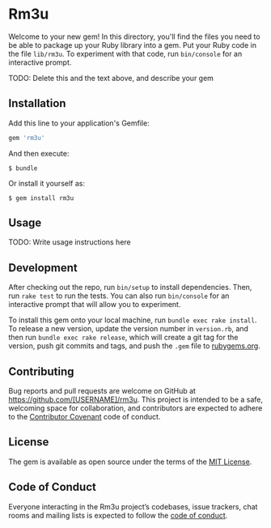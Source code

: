 # Rm3u

Welcome to your new gem! In this directory, you'll find the files you need to be able to package up your Ruby library into a gem. Put your Ruby code in the file `lib/rm3u`. To experiment with that code, run `bin/console` for an interactive prompt.

TODO: Delete this and the text above, and describe your gem

## Installation

Add this line to your application's Gemfile:

```ruby
gem 'rm3u'
```

And then execute:

    $ bundle

Or install it yourself as:

    $ gem install rm3u

## Usage

TODO: Write usage instructions here

## Development

After checking out the repo, run `bin/setup` to install dependencies. Then, run `rake test` to run the tests. You can also run `bin/console` for an interactive prompt that will allow you to experiment.

To install this gem onto your local machine, run `bundle exec rake install`. To release a new version, update the version number in `version.rb`, and then run `bundle exec rake release`, which will create a git tag for the version, push git commits and tags, and push the `.gem` file to [rubygems.org](https://rubygems.org).

## Contributing

Bug reports and pull requests are welcome on GitHub at https://github.com/[USERNAME]/rm3u. This project is intended to be a safe, welcoming space for collaboration, and contributors are expected to adhere to the [Contributor Covenant](http://contributor-covenant.org) code of conduct.

## License

The gem is available as open source under the terms of the [MIT License](https://opensource.org/licenses/MIT).

## Code of Conduct

Everyone interacting in the Rm3u project’s codebases, issue trackers, chat rooms and mailing lists is expected to follow the [code of conduct](https://github.com/[USERNAME]/rm3u/blob/master/CODE_OF_CONDUCT.md).
